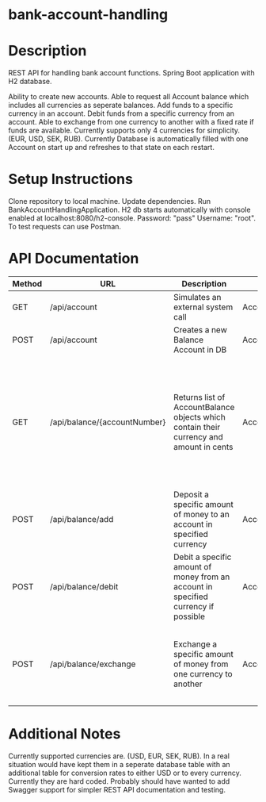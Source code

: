# bank-account-handling
# Description
REST API for handling bank account functions. Spring Boot application with H2 database.

Ability to create new accounts. 
Able to request all Account balance which includes all currencies as seperate balances.
Add funds to a specific currency in an account. 
Debit funds from a specific currency from an account. 
Able to exchange from one currency to another with a fixed rate if funds are available.
Currently supports only 4 currencies for simplicity. (EUR, USD, SEK, RUB).
Currently Database is automatically filled with one Account on start up and refreshes to that state on each restart.

# Setup Instructions

Clone repository to local machine.
Update dependencies.
Run BankAccountHandlingApplication.
H2 db starts automatically with console enabled at localhost:8080/h2-console. Password: "pass" Username: "root".
To test requests can use Postman.

# API Documentation

| Method  | URL | Description | Controller | Request Body | Request Example | Response Example | Response |
| ------------- | ------------- | ------------- | ------------- | ------------- | ------------- | ------------- | ------------- |
| GET  | /api/account  | Simulates an external system call  | AccountController  | - | - | "{"code":200,"description":"OK"}"  | String  |
| POST  | /api/account  | Creates a new Balance Account in DB  | AccountController  | {"accountNumber": String} | {"accountNumber": "0000_TEST1"} |  "Account created successfully." | String |
| GET  | /api/balance/{accountNumber}  | Returns list of AccountBalance objects which contain their currency and amount in cents | AccountBalanceController  | - | - | {"accountBalances": [{"accountNumber": "0000_TEST","currency": "USD","amountInCents": 0},{"accountNumber": "0000_TEST","currency": "EUR","amountInCents": 0},{"accountNumber": "0000_TEST","currency": "SEK","amountInCents": 0}{"accountNumber": "0000_TEST","currency": "RUB","amountInCents": 0}]}  | Account Balance List |
| POST  | /api/balance/add  | Deposit a specific amount of money to an account in specified currency | AccountBalanceController  | {"accountNumber": String, "currency": String, "amountInCents": Long} | {"accountNumber": "0000_TEST","currency": "USD","amountInCents": 500} |  "Added funds successfully." | String |
| POST  | /api/balance/debit  | Debit a specific amount of money from an account in specified currency if possible | AccountBalanceController  | {"accountNumber": String, "currency": String, "amountInCents": Long} | {"accountNumber": "0000_TEST","currency": "USD","amountInCents": 100} |  "Debited funds successfully!" | String |
| POST  | /api/balance/exchange  | Exchange a specific amount of money from one currency to another  | AccountBalanceController  | {"accountNumber": String, "currencyFrom": String, "currencyTo": String, "amountInCents": Long} | {"accountNumber": "0000_TEST","currencyFrom": "USD","currencyTo": "EUR","amountInCents": 100} |  "Exchanged currencies successfully!." | String |
# Additional Notes
Currently supported currencies are. (USD, EUR, SEK, RUB). In a real situation would have kept them in a seperate database table with an additional table for conversion rates to either USD or to every currency.
Currently they are hard coded.
Probably should have wanted to add Swagger support for simpler REST API documentation and testing.

